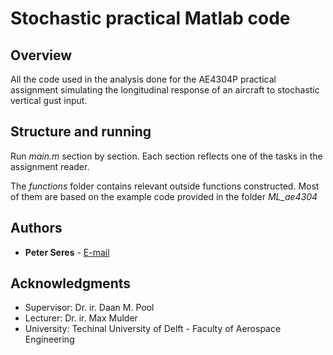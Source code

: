 # Stochastic practical Matlab code

## Overview

All the code used in the analysis done for the AE4304P practical assignment simulating the longitudinal response of an aircraft to stochastic vertical gust input.

## Structure and running

Run *main.m* section by section. Each section reflects one of the tasks in the assignment reader.
 
The *functions* folder contains relevant outside functions constructed. Most of them are based on the example code provided in the folder *ML_ae4304*

## Authors

* **Peter Seres** - [E-mail](P.Seres@student.tudelft.nl)

## Acknowledgments

* Supervisor: 	Dr. ir. Daan M. Pool
* Lecturer: 	Dr. ir. Max Mulder
* University:	Techinal University of Delft - Faculty of Aerospace Engineering


